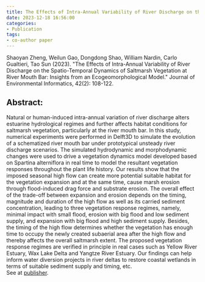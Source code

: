 ```yaml
---
title: The Effects of Intra-Annual Variability of River Discharge on the Spatio-Temporal Dynamics of Saltmarsh Vegetation at River Mouth Bar&#58; Insights from an Ecogeomorphological Model
date: 2023-12-18 16:56:00
categories:
- Publication
tags:
- co-author paper
---
```


<p> Shaoyan Zheng, Weilun Gao, Dongdong Shao, William Nardin, Carlo Gualtieri, Tao Sun (2023). "The Effects of Intra-Annual Variability of River Discharge on the Spatio-Temporal Dynamics of Saltmarsh Vegetation at River Mouth Bar: Insights from an Ecogeomorphological Model." Journal of Environmental Informatics, 42(2): 108-122. </p>

## Abstract:
Natural or human-induced intra-annual variation of river discharge alters estuarine hydrological regimes and further affects habitat conditions for saltmarsh vegetation, particularly at the river mouth bar. In this study, numerical experiments were performed in Delft3D to simulate the evolution of a schematized river mouth bar under prototypical unsteady river discharge scenarios. The simulated hydrodynamic and morphodynamic changes were used to drive a vegetation dynamics model developed based on Spartina alterniflora in real time to model the resultant vegetation responses throughout the plant life history. Our results show that the imposed seasonal high flow can create more potential suitable habitat for the vegetation expansion and at the same time, cause marsh erosion through flood-induced drag force and substrate erosion. The overall effect of the trade-off between expansion and erosion depends on the timing, magnitude and duration of the high flow as well as its carried sediment concentration, leading to three vegetation response regimes, namely, minimal impact with small flood, erosion with big flood and low sediment supply, and expansion with big flood and high sediment supply. Besides, the timing of the high flow determines whether the vegetation has enough time to occupy the newly created subaerial area after the high flow and thereby affects the overall saltmarsh extent. The proposed vegetation response regimes are verified in principle in real cases such as Yellow River Estuary, Wax Lake Delta and Yangtze River Estuary. Our findings can help inform water diversion projects in river deltas to restore coastal wetlands in terms of suitable sediment supply and timing, etc.
<br/>See at [publisher](http://www.jeionline.org/index.php?journal=mys&page=article&op=view&path%5B%5D=202300498).

